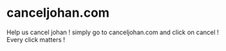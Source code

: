 # canceljohan.com

Help us cancel johan ! simply go to canceljohan.com and click on cancel ! Every click matters !